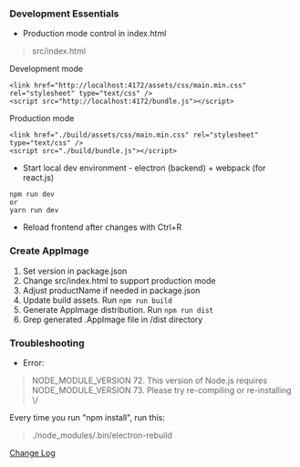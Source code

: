 ### Development Essentials
* Production mode control in index.html
> src/index.html

Development mode
```
<link href="http://localhost:4172/assets/css/main.min.css" rel="stylesheet" type="text/css" />
<script src="http://localhost:4172/bundle.js"></script>
```
Production mode
```
<link href="./build/assets/css/main.min.css" rel="stylesheet" type="text/css" />
<script src="./build/bundle.js"></script>
```
* Start local dev environment - electron (backend) + webpack (for react.js)
```
npm run dev
or
yarn run dev
```
* Reload frontend after changes with Ctrl+R

### Create AppImage
1. Set version in package.json
2. Change src/index.html to support production mode
3. Adjust productName if needed in package.json
4. Update build assets. Run ```npm run build```
5. Generate AppImage distribution. Run ```npm run dist```
6. Grep generated .AppImage file in /dist directory

### Troubleshooting
* Error:
> NODE_MODULE_VERSION 72. This version of Node.js requires NODE_MODULE_VERSION 73. Please try re-compiling or re-installing \\/

Every time you run "npm install", run this:
> ./node_modules/.bin/electron-rebuild
>

[Change Log](./Changelog.md)